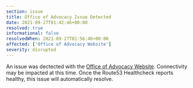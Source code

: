 ```yaml
---
section: issue
title: Office of Advocacy Issue Detected
date: 2021-09-27T01:42:46+00:00
resolved: true
informational: false
resolvedWhen: 2021-09-27T01:56:46+00:00
affected: ['Office of Advocacy Website']
severity: disrupted
---
```

An issue was dectected with the [Office of Advocacy Website](https://advocacy.sba.gov).  Connectivity may be impacted at this time.  Once the Route53 Healthcheck reports healthy, this issue will automatically resolve.

